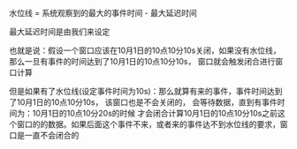 水位线 = 系统观察到的最大的事件时间 - 最大延迟时间

最大延迟时间是由我们来设定





也就是说：假设一个窗口应该在10月1日的10点10分10s关闭，如果没有水位线，那么一旦有事件的时间达到了10月1日的10点10分10s， 窗口就会触发闭合进行窗口计算

但是如果有了水位线(设定事件时间为10s)：那么就算有来的事件，事件时间达到了10月1日的10点10分10s， 该窗口也是不会关闭的， 会等待数据，直到有事件时间为：10月1日的10点10分20s的时候 才会闭合计算10月1日的10点10分10s之前这个窗口的的数据。如果后面这个事件不来，或者来的事件达不到水位线的要求，窗口是一直不会闭合的



